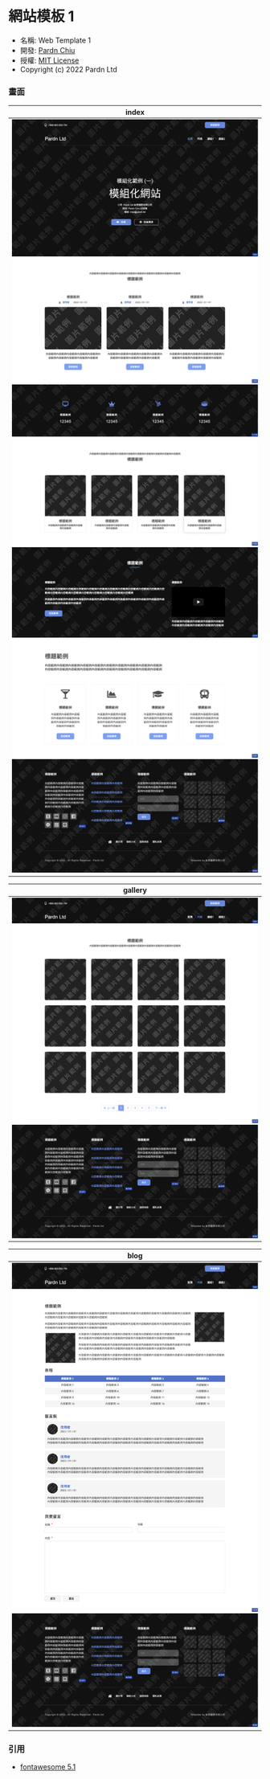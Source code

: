 # 網站模板 1

- 名稱: Web Template 1
- 開發: [Pardn Chiu](mailto:chiuchingwei@icloud.com)
- 授權: [MIT License](https://github.com/pardnchiu/web-sample-1/blob/main/LICENSE)
- Copyright (c) 2022 Pardn Ltd
### 畫面

| index |
|---|
| ![T001](./preview/T001.png) ![C001](./preview/C003.png) ![C013](./preview/C016.png) ![C002](./preview/C002.png) ![C014](./preview/C015.png) ![C003](./preview/C001.png) ![B002](./preview/B002.png) |

| gallery |
|---|
| ![T001-1](./preview/T001-1.png) ![C018](./preview/C018.png) ![B002](./preview/B002.png) |

| blog |
|---|
| ![T001-1](./preview/T001-1.png) ![C019](./preview/C019.png) ![B002](./preview/B002.png) |

### 引用

- [fontawesome 5.1](https://fontawesome.com)
